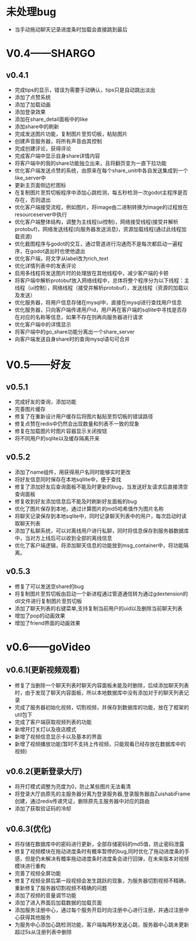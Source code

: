 # 未处理bug

* 当手动拖动聊天记录进度条时加载会直接跳到最后

# V0.4——SHARGO

## v0.4.1

* 完成tips的显示，错误为需要手动确认，tips只是自动跳出淡出
* 添加了点赞系统
* 添加了加载动画
* 添加登录效果
* 添加在share_detail面板中的like
* 添加share中的刷新
* 完成发送图片功能，复制图片至剪切板，粘贴图片
* 创建声音服务器，将所有声音由其控制
* 完成创建评论，获得评论
* 完成客户端中显示自身share详情内容
* 将客户端中的我的share功能独立出来，且将翻页变为一直下拉功能
* 优化客户端发送点赞的系统，由原来在每个share_unit中各自发送集成到一个like_server中
* 更新主页面侧边栏图标
* 在复制图片至剪切板程序中添加心跳检测，每五秒检测一次godot主程序是否存在，否则退出
* 优化客户端接受流程，例如图片，将image由二进制转换为Image的过程放在resourceserver中执行
* 优化客户端整体结构，调整为主线程(ui控制)，网络接受线程(接受并解析protobuf)，网络发送线程(向服务器发送消息)，资源加载线程(通过此线程加载资源)
* 优化截图程序与godot的交互，通过管道进行沟通而不是每次都启动一遍程序，在godot退出时也使他退出
* 优化客户端，将文字从label改为rich_text
* 优化详情列表中的发表评论
* 启用多线程将发送图片时的处理放在其他线程中，减少客户端的卡顿
* 将客户端中解析protobuf放入网络线程中，总体将整个程序分为以下线程：主线程（ui控制），网络线程（接受并解析protobuf），发送线程（资源的加载以及发送）
* 优化服务器，将用户信息存储在mysql中，直接在mysql进行查找用户信息
* 优化服务器，只向客户端传递用户id，用户再在客户端的sqllite中寻找是否存在对应的名称等信息，如果不存在则再向服务器进行请求
* 优化客户端中的详情显示
* 将客户端中的go_share功能分离出一个share_server
* 向客户端发送自身share时的查询mysql语句可合并

# V0.5——好友

## v0.5.1

* 完成好友的查询，添加功能
* 完善图片缓存
* 修复了在重新设计用户缓存后将图片黏贴至剪切板的错误路径
* 修复点赞在redis中仍然会出现数量和列表不一致的现象
* 修复在加载图片时图片容器显示关闭按钮
* 将不同用户的sqlite以及缓存隔离开来

## v0.5.2

* 添加了name组件，用获得用户名同时能够实时更改
* 将好友信息同时保存在本地sqllite中，便于查找
* 修复了添加好友后查询面板不能及时更新的bug，当发送好友请求后直接清空查询面板
* 修复收到好友添加信息后不能及时刷新好友面板的bug
* 优化了图片保存到本地，通过计算图片的md5哈希值作为图片名称
* 将聊天记录保存到本地sqlite中，同时记录聊天列表中的用户，每次启动时读取聊天列表
* 添加了私聊系统，可以对离线用户进行私聊，同时将信息保存到服务器数据库中，当对方上线后可以收到全部的离线信息
* 优化了客户端逻辑，将添加聊天信息的功能放到msg_container中，将功能隔离。

## v0.5.3

* 修复了可以发送空share的bug
* 将复制图片至剪切板由启动一个新进程通过管道通信转为通过gdextension的dll文件进行复制图片至剪切板
* 添加了聊天列表的右键菜单,支持复制当前用户的uid以及删除当前聊天列表
* 增加了pop的动画效果
* 增加了friend界面的动画效果

# v0.6——goVideo

## v0.6.1(更新视频观看)

* 修复了当删除一个聊天列表时聊天内容面板未能及时删除，后续添加聊天列表时，由于发现了聊天内容面板，所以本地数据库中没有添加对于的聊天列表记录
* 完成了服务器初始化视频，切割视频，并保存到数据库的功能，放在了框架的util包下
* 完成了客户端获取视频列表的功能
* 新增开灯关灯以及夜店模式
* 新增了视频信息显示卡以及基本的界面
* 新增了视频播放功能(暂时不支持上传视频，只能观看已经存放在数据库中的视频)

## v0.6.2(更新登录大厅)

* 将开灯模式调整为亮度为0，防止某些图片无法看清
* 将登录大厅由原先的主服务器分离为登录服务器,登录服务器由ZuishabiFrame创建，通过redis传递凭证，删除原先主服务器中对应的路由
* 添加了获取验证码的冷却

## v0.6.3(优化)

* 将存储在数据库中的密码进行更新，全部存储密码的md5值，防止密码泄露
* 修复了视频模块在拖动进度条时有概率暂停的bug,同时优化了拖动进度条的手感，但是仍未解决有概率拖动进度条时进度条会进行回弹，在未来版本对视频模块进行重构
* 完善了视频全屏功能
* 修复了视频全屏后第一段视频会发生跳跃的现象，为服务器切割视频不精确，重新修复了服务器切割视频不精确的问题
* 添加了视频的音量调节功能
* 添加了进入界面后加载数据的加载页面
* 添加服务注册中心，通过每个服务开启时向注册中心进行注册，并通过注册中心获得其他服务
* 为服务中心添加心跳检测功能，客户端每两秒发送心跳，服务器中心跳未更新超过5s从注册列表中删除

